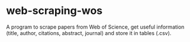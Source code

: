 # web-scraping-wos
A program to scrape papers from Web of Science, get useful information (title, author, citations, abstract, journal) and store it in tables (.csv).
